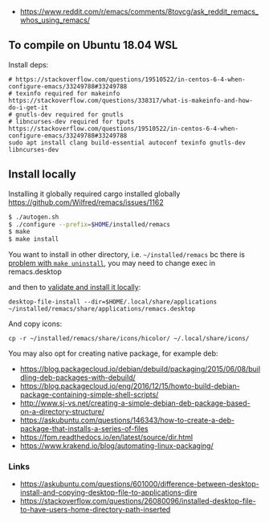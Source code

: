 - https://www.reddit.com/r/emacs/comments/8tovcg/ask_reddit_remacs_whos_using_remacs/

## To compile on Ubuntu 18.04 WSL

Install deps:


```
# https://stackoverflow.com/questions/19510522/in-centos-6-4-when-configure-emacs/33249788#33249788
# texinfo required for makeinfo https://stackoverflow.com/questions/338317/what-is-makeinfo-and-how-do-i-get-it
# gnutls-dev required for gnutls
# libncurses-dev required for tputs https://stackoverflow.com/questions/19510522/in-centos-6-4-when-configure-emacs/33249788#33249788
sudo apt install clang build-essential autoconf texinfo gnutls-dev libncurses-dev
```

## Install locally

Installing it globally required cargo installed globally https://github.com/Wilfred/remacs/issues/1162

```bash
$ ./autogen.sh
$ ./configure --prefix=$HOME/installed/remacs
$ make
$ make install
```

You want to install in other directory, i.e. `~/installed/remacs` bc there is [problem with `make uninstall`](https://github.com/Wilfred/remacs/issues/779), you may need to change exec in remacs.desktop

and then to [validate and install it locally](https://askubuntu.com/questions/375975/how-to-force-unity-reload-local-share-applications):

`desktop-file-install --dir=$HOME/.local/share/applications ~/installed/remacs/share/applications/remacs.desktop`

And copy icons:

`cp -r ~/installed/remacs/share/icons/hicolor/ ~/.local/share/icons/`


You may also opt for creating native package, for example deb:

- https://blog.packagecloud.io/debian/debuild/packaging/2015/06/08/buildling-deb-packages-with-debuild/
- https://blog.packagecloud.io/eng/2016/12/15/howto-build-debian-package-containing-simple-shell-scripts/
- http://www.sj-vs.net/creating-a-simple-debian-deb-package-based-on-a-directory-structure/
- https://askubuntu.com/questions/146343/how-to-create-a-deb-package-that-installs-a-series-of-files
- https://fpm.readthedocs.io/en/latest/source/dir.html
- https://www.krakend.io/blog/automating-linux-packaging/


### Links

- https://askubuntu.com/questions/601000/difference-between-desktop-install-and-copying-desktop-file-to-applications-dire
- https://stackoverflow.com/questions/26080096/installed-desktop-file-to-have-users-home-directory-path-inserted
